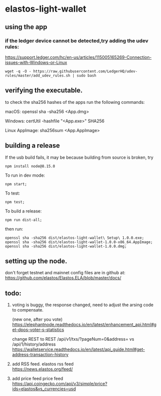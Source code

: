 # elastos-light-wallet

## using the app

### if the ledger device cannot be detected,try adding the udev rules:
https://support.ledger.com/hc/en-us/articles/115005165269-Connection-issues-with-Windows-or-Linux

```
wget -q -O - https://raw.githubusercontent.com/LedgerHQ/udev-rules/master/add_udev_rules.sh | sudo bash
```

## verifying the executable.

to check the sha256 hashes of the apps run the following commands:

macOS:
openssl sha -sha256 <App.dmg>

Windows:
certUtil -hashfile "<App.exe>" SHA256

Linux AppImage:
sha256sum <App.AppImage>

## building a release

If the usb build fails, it may be because building from source is broken, try
```
npm install node@8.15.0
```

To run in dev mode:
```
npm start;
```

To test:
```
npm test;
```

To build a release:
```
npm run dist-all;
```

then run:
```
openssl sha -sha256 dist/elastos-light-wallet\ Setup\ 1.0.0.exe;
openssl sha -sha256 dist/elastos-light-wallet-1.0.0-x86_64.AppImage;
openssl sha -sha256 dist/elastos-light-wallet-1.0.0.dmg;
```


## setting up the node.

don't forget testnet and mainnet config files are in github at: https://github.com/elastos/Elastos.ELA/blob/master/docs/

## todo:
1. voting is buggy, the response changed, need to adjust the arsing code to compensate.

    (new one, after you vote)
      https://elephantnode.readthedocs.io/en/latest/enhancement_api.html#get-dpos-voter-s-statistics

    change REST to REST
      /api/v1/txs/?pageNum=0&address=
      vs
      /api/1/history/address
        https://walletservice.readthedocs.io/en/latest/api_guide.html#get-address-transaction-history

2. add RSS feed.
    elastos rss feed        
        https://news.elastos.org/feed/

3. add price feed
    price feed
        https://api.coingecko.com/api/v3/simple/price?ids=elastos&vs_currencies=usd

